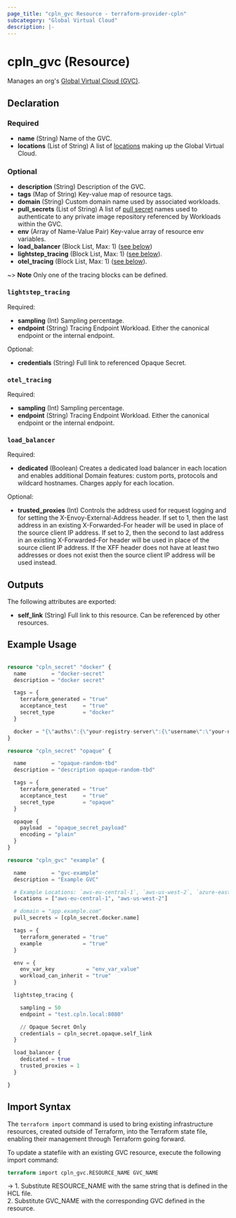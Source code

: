 ```yaml
---
page_title: "cpln_gvc Resource - terraform-provider-cpln"
subcategory: "Global Virtual Cloud"
description: |-
---
```


# cpln_gvc (Resource)

Manages an org's [Global Virtual Cloud (GVC)](https://docs.controlplane.com/reference/gvc).

## Declaration

### Required

- **name** (String) Name of the GVC.
- **locations** (List of String) A list of [locations](https://docs.controlplane.com/reference/location#current) making up the Global Virtual Cloud.

### Optional

- **description** (String) Description of the GVC.
- **tags** (Map of String) Key-value map of resource tags.
- **domain** (String) Custom domain name used by associated workloads.
- **pull_secrets** (List of String) A list of [pull secret](https://docs.controlplane.com/reference/gvc#pull-secrets) names used to authenticate to any private image repository referenced by Workloads within the GVC.
- **env** (Array of Name-Value Pair) Key-value array of resource env variables.
- **load_balancer** (Block List, Max: 1) ([see below](#nestedblock--load_balancer))
- **lightstep_tracing** (Block List, Max: 1) ([see below](#nestedblock--lightstep_tracing)).
- **otel_tracing** (Block List, Max: 1) ([see below](#nestedblock--otel_tracing)).

~> **Note** Only one of the tracing blocks can be defined.

<a id="nestedblock--lightstep_tracing"></a>

### `lightstep_tracing`

Required:

- **sampling** (Int) Sampling percentage.
- **endpoint** (String) Tracing Endpoint Workload. Either the canonical endpoint or the internal endpoint.

Optional:

- **credentials** (String) Full link to referenced Opaque Secret.

<a id="nestedblock--otel_tracing"></a>

### `otel_tracing`

Required:

- **sampling** (Int) Sampling percentage.
- **endpoint** (String) Tracing Endpoint Workload. Either the canonical endpoint or the internal endpoint.

<a id="nestedblock--load_balancer"></a>

### `load_balancer`

Required:

- **dedicated** (Boolean) Creates a dedicated load balancer in each location and enables additional Domain features: custom ports, protocols and wildcard hostnames. Charges apply for each location.

Optional:

- **trusted_proxies** (Int) Controls the address used for request logging and for setting the X-Envoy-External-Address header. If set to 1, then the last address in an existing X-Forwarded-For header will be used in place of the source client IP address. If set to 2, then the second to last address in an existing X-Forwarded-For header will be used in place of the source client IP address. If the XFF header does not have at least two addresses or does not exist then the source client IP address will be used instead.

## Outputs

The following attributes are exported:

- **self_link** (String) Full link to this resource. Can be referenced by other resources.

## Example Usage

```terraform

resource "cpln_secret" "docker" {
  name        = "docker-secret"
  description = "docker secret"

  tags = {
    terraform_generated = "true"
    acceptance_test     = "true"
    secret_type         = "docker"
  }

  docker = "{\"auths\":{\"your-registry-server\":{\"username\":\"your-name\",\"password\":\"your-pword\",\"email\":\"your-email\",\"auth\":\"<Secret>\"}}}"
}

resource "cpln_secret" "opaque" {

  name        = "opaque-random-tbd"
  description = "description opaque-random-tbd"

  tags = {
    terraform_generated = "true"
    acceptance_test     = "true"
    secret_type         = "opaque"
  }

  opaque {
    payload  = "opaque_secret_payload"
    encoding = "plain"
  }
}

resource "cpln_gvc" "example" {

  name        = "gvc-example"
  description = "Example GVC"

  # Example Locations: `aws-eu-central-1`, `aws-us-west-2`, `azure-east2`, `gcp-us-east1`
  locations = ["aws-eu-central-1", "aws-us-west-2"]

  # domain = "app.example.com"
  pull_secrets = [cpln_secret.docker.name]

  tags = {
    terraform_generated = "true"
    example             = "true"
  }

  env = {
    env_var_key          = "env_var_value"
    workload_can_inherit = "true"
  }

  lightstep_tracing {

    sampling = 50
    endpoint = "test.cpln.local:8080"

    // Opaque Secret Only
    credentials = cpln_secret.opaque.self_link
  }

  load_balancer {
    dedicated = true
    trusted_proxies = 1
  }

}

```

## Import Syntax

The `terraform import` command is used to bring existing infrastructure resources, created outside of Terraform, into the Terraform state file, enabling their management through Terraform going forward.

To update a statefile with an existing GVC resource, execute the following import command:

```terraform
terraform import cpln_gvc.RESOURCE_NAME GVC_NAME
```

-> 1. Substitute RESOURCE_NAME with the same string that is defined in the HCL file.<br/>2. Substitute GVC_NAME with the corresponding GVC defined in the resource.
